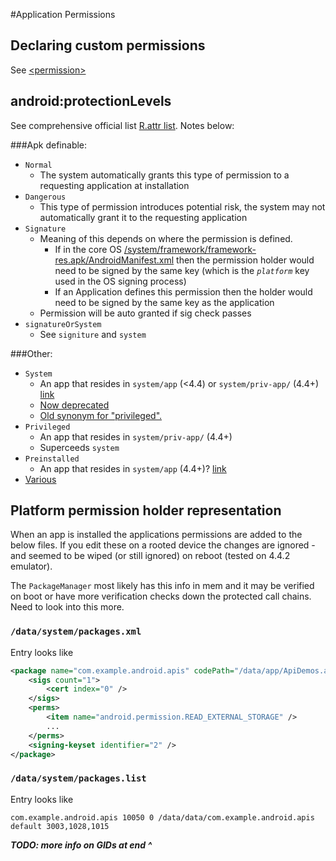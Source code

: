 #Application Permissions

## Declaring custom permissions

See [\<permission\>](https://developer.android.com/guide/topics/manifest/permission-element.html)

## android:protectionLevels

See comprehensive official list [R.attr list](https://developer.android.com/reference/android/R.attr.html#protectionLevel). Notes below:

###Apk definable:

- `Normal`
  - The system automatically grants this type of permission to a requesting application at installation
- `Dangerous`
  - This type of permission introduces potential risk, the system may not automatically grant it to the requesting application 
- `Signature`
  - Meaning of this depends on where the permission is defined. 
    - If in the core OS [/system/framework/framework-res.apk/AndroidManifest.xml](https://github.com/android/platform_frameworks_base/blob/master/core/res/AndroidManifest.xml) then the permission holder would need to be signed by the same key (which is the _`platform`_ key used in the OS signing process)
    - If an Application defines this permission then the holder would need to be signed by the same key as the application
  - Permission will be auto granted if sig check passes 
- `signatureOrSystem` 
  - See `signiture` and `system`
  
###Other:

- `System`
  - An app that resides in `system/app` (<4.4) or `system/priv-app/` (4.4+) [link](http://stackoverflow.com/a/20104400/236743) 
  - [Now deprecated](https://developer.android.com/reference/android/content/pm/PermissionInfo.html#PROTECTION_FLAG_SYSTEM) 
  - [Old synonym for "privileged".](https://developer.android.com/reference/android/R.attr.html#protectionLevel)
- `Privileged`
  - An app that resides in `system/priv-app/` (4.4+)  
  - Superceeds `system`
- `Preinstalled` 
  - An app that resides in `system/app` (4.4+)? [link](http://stackoverflow.com/questions/33481730/difference-between-preinstalled-and-privileged-protection-level)
- [Various](https://developer.android.com/reference/android/R.attr.html#protectionLevel)

## Platform permission holder representation

When an app is installed the applications permissions are added to the below files. If you edit these on a rooted device the changes are ignored - and seemed to be wiped (or still ignored) on reboot (tested on 4.4.2 emulator). 

The `PackageManager` most likely has this info in mem and it may be verified on boot or have more verification checks down the protected call chains. Need to look into this more.

### `/data/system/packages.xml`

Entry looks like

```xml
<package name="com.example.android.apis" codePath="/data/app/ApiDemos.apk" nativeLibraryPath="/data/app-lib/ApiDemos" flags="4767300" ft="154bb1bf808" it="154bb1bf808" ut="154bb1bf808" version="19" userId="10050">
    <sigs count="1">
        <cert index="0" />
    </sigs>
    <perms>
        <item name="android.permission.READ_EXTERNAL_STORAGE" />
        ...
    </perms>
    <signing-keyset identifier="2" />
</package>
```

### `/data/system/packages.list`

Entry looks like

```
com.example.android.apis 10050 0 /data/data/com.example.android.apis default 3003,1028,1015
```

_**TODO: more info on GIDs at end ^**_

